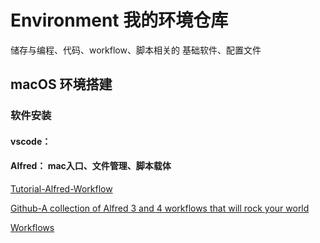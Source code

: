 # Environment 我的环境仓库

储存与编程、代码、workflow、脚本相关的
基础软件、配置文件

## macOS 环境搭建

### 软件安装

#### vscode：

#### Alfred： mac入口、文件管理、脚本载体

[Tutorial-Alfred-Workflow](http://www.deanishe.net/alfred-workflow/tutorial.html)

[Github-A collection of Alfred 3 and 4 workflows that will rock your world](https://github.com/zenorocha/alfred-workflows)

[Workflows](https://www.alfredapp.com/help/workflows/)
